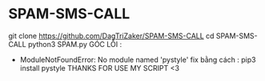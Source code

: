 # SPAM-SMS-CALL
git clone https://github.com/DagTriZaker/SPAM-SMS-CALL
cd SPAM-SMS-CALL
python3 SPAM.py 
GÓC LỖI :
* ModuleNotFoundError: No module named 'pystyle' 
fix bằng cách : pip3 install pystyle
THANKS FOR USE MY SCRIPT <3 
